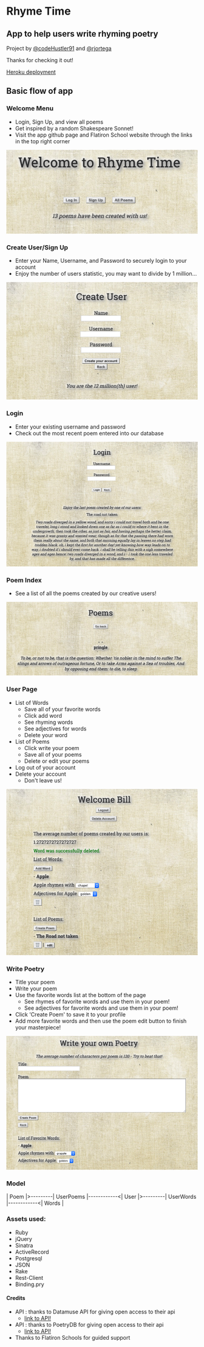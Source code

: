 # Rhyme Time

## App to help users write rhyming poetry

Project by [@codeHustler91](https://github.com/foggybrains) and [@rjortega](https://github.com/rjortega)

Thanks for checking it out!

[Heroku deployment](https://mysterious-tor-87367.herokuapp.com/users)

## Basic flow of app

### Welcome Menu
   * Login, Sign Up, and view all poems
   * Get inspired by a random Shakespeare Sonnet!
   * Visit the app github page and Flatiron School website through the links in the top right corner

   ![Welcome Menu](./app/assets/images/welcome.png)

### Create User/Sign Up
   * Enter your Name, Username, and Password to securely login to your account
   * Enjoy the number of users statistic, you may want to divide by 1 million...
   
   ![Create User](./app/assets/images/create_user.png)

### Login
   * Enter your existing username and password
   * Check out the most recent poem entered into our database

   ![Login](./app/assets/images/login.png)

### Poem Index
   * See a list of all the poems created by our creative users!

   ![Poem Index](./app/assets/images/poem_index.png)

### User Page
   * List of Words
       * Save all of your favorite words
       * Click add word 
       * See rhyming words
       * See adjectives for words
       * Delete your word
   * List of Poems
       * Click write your poem
       * Save all of your poems
       * Delete or edit your poems
   * Log out of your account
   * Delete your account
       * Don't leave us!

   ![User Page](./app/assets/images/user_page.png)

### Write Poetry
   * Title your poem
   * Write your poem
   * Use the favorite words list at the bottom of the page
       * See rhymes of favorite words and use them in your poem!
       * See adjectives for favorite words and use them in your poem!
   * Click 'Create Poem' to save it to your profile
   * Add more favorite words and then use the poem edit button to finish your masterpiece!

   ![Write Poetry](./app/assets/images/write_poetry.png)

### Model

   | Poem |>---------| UserPoems |------------<| User |>---------| UserWords |------------<| Words |

### Assets used:
   * Ruby
   * jQuery
   * Sinatra
   * ActiveRecord
   * Postgresql
   * JSON
   * Rake
   * Rest-Client
   * Binding.pry

#### Credits
   * API : thanks to Datamuse API for giving open access to their api
      * [link to API!](https://www.datamuse.com/api/)
   * API : thanks to PoetryDB for giving open access to their api
      * [link to API!](http://poetrydb.org/index.html)
   * Thanks to Flatiron Schools for guided support
